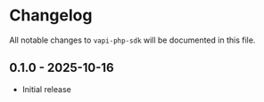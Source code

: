 # Changelog

All notable changes to `vapi-php-sdk` will be documented in this file.

## 0.1.0 - 2025-10-16

- Initial release